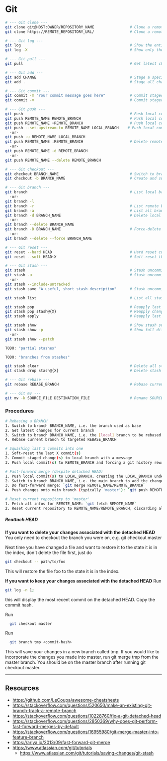 # Git
```bash
# --- Git clone ---
git clone git@HOST:OWNER/REPOSITORY_NAME                # Clone a remote repository using SSH
git clone https://REMOTE_REPOSITORY_URL/                # Clone a remote repository using HTTPS

# --- Git log ---
git log                                                 # Show the entire git history
git log -X                                              # Show only the last X git history entries

# --- Git pull ---
git pull                                                # Get latest changes for current branch

# --- Git add ---
git add CHANGE                                          # Stage a specific CHANGE
git add .                                               # Stage all changes at once

# --- Git commit ---
git commit -m "Your commit message goes here"           # Commit staged change(s) to local branch with a message
git commit -v                                           # Commit staged change(s) by opening the default editor for message editing

# --- Git push ---
git push                                                # Push local commit(s) to local branch
git push REMOTE_NAME REMOTE_BRANCH                      # Push local commit(s) to REMOTE_BRANCH
git push REMOTE_NAME +REMOTE_BRANCH                     # Push local commit(s) to REMOTE_BRANCH and forcing a git history rewrite if applicable
git push --set-upstream-to REMOTE_NAME LOCAL_BRANCH    # Push local commit(s) to LOCAL_BRANCH, creating the LOCAL_BRANCH under REMOTE_NAME in the process
  -or-
git push -u REMOTE_NAME LOCAL_BRANCH
git push REMOTE_NAME :REMOTE_BRANCH                     # Delete remote branch BRANCH_NAME
  -or-
git push REMOTE_NAME -d REMOTE_BRANCH
  -or-
git push REMOTE_NAME --delete REMOTE_BRANCH

# --- Git checkout ---
git checkout BRANCH_NAME                                # Switch to branch BRANCH_NAME
git checkout -b BRANCH_NAME                             # Create and switch to branch BRANCH_NAME

# --- Git branch ---
git branch                                              # List local branches only
  -or-
git branch -l
git branch -r                                           # List remote branches only
git branch -a                                           # List all branches (local and remote)
git branch -d BRANCH_NAME                               # Delete local branch BRANCH_NAME if it is already fully merged upstream
  -or-
git branch --delete BRANCH_NAME
git branch -D BRANCH_NAME                               # Force-delete local branch BRANCH_NAME, irrespective of merge status
  -or-
git branch --delete --force BRANCH_NAME

# --- Git reset ---
git reset --hard HEAD                                   # Hard reset current branch to current HEAD
git reset --soft HEAD~X                                 # Soft-reset the last X commit(s)

# --- Git stash ---
git stash                                               # Stash uncommitted (un-staged and staged) changes
git stash -u                                            # Stash uncommitted (un-staged and staged) changes and untracked files
  -or-
git stash --include-untracked
git stash save "A useful, short stash description"      # Stash uncommitted (un-staged and staged) changes with a short description

git stash list                                          # List all stashes

git stash pop                                           # Reapply last stashed changes and removing those changes from the stash collection
git stash pop stash@{X}                                 # Reapply changes of stash X and removing the respective stash from the stash collection
git stash apply                                         # Reapply last stashed changes and keeping those changes in the stash collection

git stash show                                          # Show stash summary of changes
git stash show -p                                       # Show full diff of stash
  -or-
git stash show --patch

TODO: "partial stashes"

TODO: "branches from stashes"

git stash clear                                         # Delete all stashes
git stash drop stash@{X}                                # Delete stash X only

# --- Git rebase ---
git rebase REBASE_BRANCH                                # Rebase current branch to targeted REBASE_BRANCH

# --- Git mv ---
git mv -k SOURCE_FILE DESTINATION_FILE                  # Rename SOURCE_FILE to DESTINATION_FILE
```

### Procedures
```bash
# Rebasing a BRANCH
1. Switch to branch BRANCH_NAME, i.e. the branch used as base
2. Get latest changes for current branch
3. Switch to branch BRANCH_NAME, i.e. the [local] branch to be rebased
4. Rebase current branch to targeted REBASE_BRANCH

# Squashing last X commits into one
1. Soft-reset the last X commit(s)
2. Commit staged change(s) to local branch with a message
3. Push local commit(s) to REMOTE_BRANCH and forcing a git history rewrite if applicable

# Fast-forward merge (despite detached HEAD)
1. Push local commit(s) to LOCAL_BRANCH, creating the LOCAL_BRANCH under REMOTE_NAME in the process
2. Switch to branch BRANCH_NAME, i.e. the main branch to add the changes to (typically 'master')
3. Do fast-forward merge: `git merge REMOTE_NAME/REMOTE_BRANCH`
4. Push changes onto main branch (typically 'master'): `git push REMOTE_NAME HEAD:REMOTE_BRANCH`

# Reset current repository to 'master'
1. Fetch all infos for REMOTE_NAME: `git fetch REMOTE_NAME`
2. Reset current repository to REMOTE_NAME/REMOTE_BRANCH, discarding all local changes: `git reset --hard REMOTE_NAME/REMOTE_BRANCH`
```

##### Reattach HEAD
**If you want to delete your changes associated with the detached HEAD**
You only need to checkout the branch you were on, e.g.
git checkout master

Next time you have changed a file and want to restore it to the state it is in the index, don't delete the file first, just do

```bash
git checkout -- path/to/foo
```

This will restore the file foo to the state it is in the index.

**If you want to keep your changes associated with the detached HEAD**
Run
```bash
git log -n 1;
```
this will display the most recent commit on the detached HEAD. Copy the commit hash.

Run
```bash
  git checkout master
```

Run
```bash
  git branch tmp <commit-hash>
```
This will save your changes in a new branch called tmp.
If you would like to incorporate the changes you made into master, run git merge tmp from the master branch. You should be on the master branch after running git checkout master.

--------------------------------------------------------------------------------
## Resources
* https://github.com/LeCoupa/awesome-cheatsheets
* https://stackoverflow.com/questions/520650/make-an-existing-git-branch-track-a-remote-branch
* https://stackoverflow.com/questions/10228760/fix-a-git-detached-head
* https://stackoverflow.com/questions/2850369/why-does-git-perform-fast-forward-merges-by-default
* https://stackoverflow.com/questions/16955980/git-merge-master-into-feature-branch
* https://ariya.io/2013/09/fast-forward-git-merge
* https://www.atlassian.com/git/tutorials
  - https://www.atlassian.com/git/tutorials/saving-changes/git-stash
